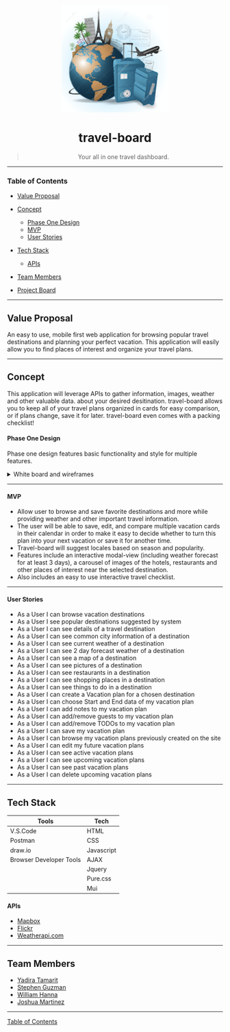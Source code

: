<div align="center">
  <br>
  <img src="assets\images\travel-board-logo.png" alt="travel-board logo" width="250">
  <br>

# travel-board

> Your all in one travel dashboard.
> <br>

</div>

---

### Table of Contents

- [Value Proposal](#value-proposal)

- [Concept](#concept)
  - [Phase One Design](#phase-one-design)
  - [MVP](#mvp)
  - [User Stories](#user-stories)
- [Tech Stack](#tech-stack)
  - [APIs](#apis)
- [Team Members](#team-members)
- [Project Board](https://github.com/CB-Group-6-Project-1/travel-board/projects/1 "To be Approved")

---

## Value Proposal

An easy to use, mobile first web application for browsing popular travel destinations and planning your perfect vacation. This application will easily allow you to find places of interest and organize your travel plans.

---

## Concept

This application will leverage APIs to gather information, images, weather and other valuable data. about your desired desitination. travel-board allows you to keep all of your travel plans organized in cards for easy comparison, or if plans change, save it for later. travel-board even comes with a packing checklist!

#### Phase One Design

Phase one design features basic functionality and style for multiple features.

<details>
<summary>White board and wireframes</summary>
<img src="assets\images\whiteboard.png">
<img src="assets\images\home-page.png">
<img src="assets\images\city-page.png">
<img src="assets\images\add-vacation-page.png">
<img src="assets\images\vacation-calendar-page.png">
</details>

---

#### MVP

- Allow user to browse and save favorite destinations and more while providing weather and other important travel information.
- The user will be able to save, edit, and compare multiple vacation cards in their calendar in order to make it easy to decide whether to turn this plan into your next vacation or save it for another time.
- Travel-board will suggest locales based on season and popularity.
- Features include an interactive modal-view (including weather forecast for at least 3 days), a carousel of images of the hotels, restaurants and other places of interest near the selected destination.
- Also includes an easy to use interactive travel checklist.

---

#### User Stories

- As a User I can browse vacation destinations
- As a User I see popular destinations suggested by system
- As a User I can see details of a travel destination
- As a User I can see common city information of a destination
- As a User I can see current weather of a destination
- As a User I can see 2 day forecast weather of a destination
- As a User I can see a map of a destination
- As a User I can see pictures of a destination
- As a User I can see restaurants in a destination
- As a User I can see shopping places in a destination
- As a User I can see things to do in a destination
- As a User I can create a Vacation plan for a chosen destination
- As a User I can choose Start and End data of my vacation plan
- As a User I can add notes to my vacation plan
- As a User I can add/remove guests to my vacation plan
- As a User I can add/remove TODOs to my vacation plan
- As a User I can save my vacation plan
- As a User I can browse my vacation plans previously created on the site
- As a User I can edit my future vacation plans
- As a User I can see active vacation plans
- As a User I can see upcoming vacation plans
- As a User I can see past vacation plans
- As a User I can delete upcoming vacation plans

---

## Tech Stack

| Tools                   | Tech       |
| ----------------------- | ---------- |
| V.S.Code                | HTML       |
| Postman                 | CSS        |
| draw\.io                | Javascript |
| Browser Developer Tools | AJAX       |
|                         | Jquery     |
|                         | Pure.css   |
|                         | Mui        |

#### APIs

- [Mapbox](https://docs.mapbox.com/api/)
- [Flickr](https://www.flickr.com/services/api/)
- [Weatherapi.com](https://www.weatherapi.com/)

---

## Team Members

- [Yadira Tamarit](https://github.com/ystamaritq)
- [Stephen Guzman](https://github.com/steveo9219)
- [William Hanna](https://github.com/wrhcodecamp)
- [Joshua Martinez](https://github.com/JDMartinez1531)

---

[Table of Contents](#table-of-contents)
